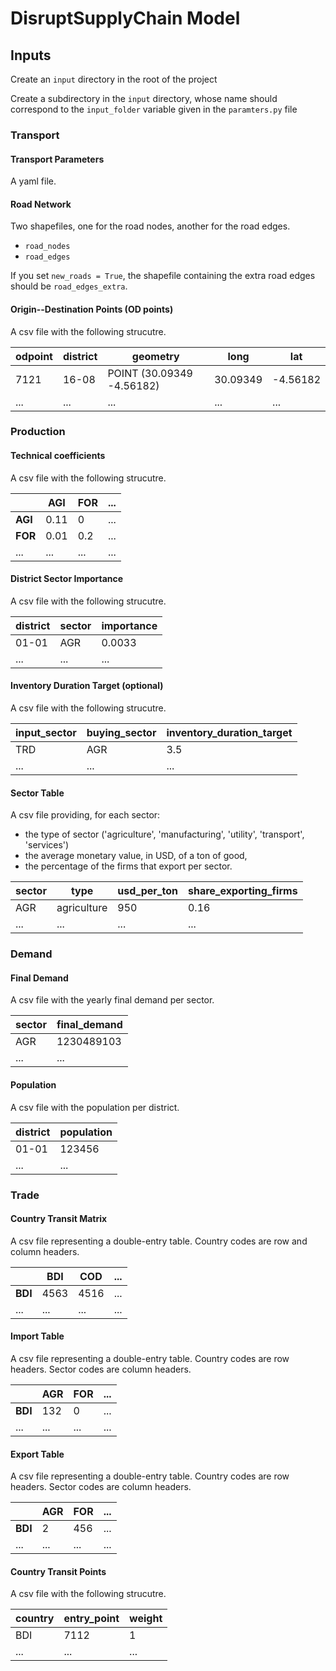 # DisruptSupplyChain Model

## Inputs

Create an `input` directory in the root of the project

Create a subdirectory in the `input` directory, whose name should correspond to the `input_folder` variable given in the `paramters.py` file

### Transport

#### Transport Parameters

A yaml file.


#### Road Network

Two shapefiles, one for the road nodes, another for the road edges.
- `road_nodes`
- `road_edges`

If you set `new_roads = True`, the shapefile containing the extra road edges should be `road_edges_extra`.


#### Origin--Destination Points (OD points)

A csv file with the following strucutre.

odpoint | district | geometry | long | lat
--- | --- | --- | --- | --- 
7121 | 16-08 | POINT (30.09349 -4.56182) | 30.09349 | -4.56182
... | ... | ... | ... | ... 


### Production

#### Technical coefficients

A csv file with the following strucutre.

|  | AGI | FOR | ...
--- | --- | --- | --- 
**AGI** | 0.11 | 0 | ...
**FOR** | 0.01 | 0.2 | ...
... | ... | ... | ...



#### District Sector Importance

A csv file with the following strucutre.

district | sector | importance
--- | --- | --- 
01-01 | AGR | 0.0033
... | ... | ...


#### Inventory Duration Target (optional)

A csv file with the following strucutre.

input_sector | buying_sector | inventory_duration_target
--- | --- | --- 
TRD | AGR | 3.5
... | ... | ...


#### Sector Table

A csv file providing, for each sector:
- the type of sector ('agriculture', 'manufacturing', 'utility', 'transport', 'services')
- the average monetary value, in USD, of a ton of good, 
- the percentage of the firms that export per sector.

sector | type | usd_per_ton | share_exporting_firms
--- | --- | --- | --- 
AGR | agriculture | 950 | 0.16  
... | ... | ... | ... 


### Demand

#### Final Demand

A csv file with the yearly final demand per sector.

sector | final_demand
--- | --- 
AGR | 1230489103  
... | ... 


#### Population

A csv file with the population per district.

district | population
--- | --- 
01-01 | 123456  
... | ... 



### Trade

#### Country Transit Matrix

A csv file representing a double-entry table. Country codes are row and column headers.

|  | BDI | COD | ...
--- | --- | --- | --- 
**BDI** | 4563 | 4516 | ...
... | ... | ... | ...

#### Import Table

A csv file representing a double-entry table. Country codes are row headers. Sector codes are column headers.

|  | AGR | FOR | ...
--- | --- | --- | --- 
**BDI** | 132 | 0 | ...
... | ... | ... | ...


#### Export Table

A csv file representing a double-entry table. Country codes are row headers. Sector codes are column headers.

|  | AGR | FOR | ...
--- | --- | --- | --- 
**BDI** | 2 | 456 | ...
... | ... | ... | ...


#### Country Transit Points

A csv file with the following strucutre.

country | entry_point | weight
--- | --- | --- 
BDI | 7112 | 1
... | ... | ...

